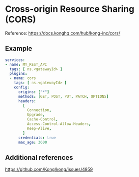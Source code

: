 # Cross-origin Resource Sharing (CORS)

Reference: <https://docs.konghq.com/hub/kong-inc/cors/>

## Example

```yaml
services:
- name: MY_REST_API
  tags: [ ns.<gatewayId> ]
  plugins:
  - name: cors
    tags: [ ns.<gatewayId> ]
    config:
      origins: ["*"]
      methods: [GET, POST, PUT, PATCH, OPTIONS]
      headers:
        [
          Connection,
          Upgrade,
          Cache-Control,
          Access-Control-Allow-Headers,
          Keep-Alive,
        ]
      credentials: true
      max_age: 3600
```

## Additional references

<https://github.com/Kong/kong/issues/4859>
